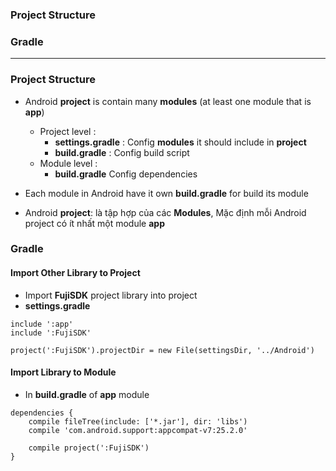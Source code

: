 ### Project Structure
### Gradle
----------------------

### Project Structure

* Android **project** is contain many **modules** (at least one module that is **app**)
  * Project level : 
    * **settings.gradle** : Config **modules** it should include in **project**
    * **build.gradle** : Config build script
  * Module level :
    * **build.gradle** Config dependencies
    
* Each module in Android have it own **build.gradle** for build its module
* Android **project**: là tập hợp của các **Modules**, Mặc định mỗi Android project có ít nhất một module **app**

### Gradle

#### Import Other Library to Project

* Import **FujiSDK** project library into project 
* **settings.gradle**

```
include ':app'
include ':FujiSDK'

project(':FujiSDK').projectDir = new File(settingsDir, '../Android')
```

#### Import Library to Module
* In **build.gradle** of **app** module

```
dependencies {
    compile fileTree(include: ['*.jar'], dir: 'libs')
    compile 'com.android.support:appcompat-v7:25.2.0'

    compile project(':FujiSDK')
}
```
